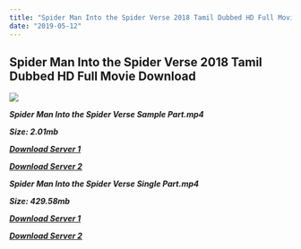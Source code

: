 ```yaml
---
title: "Spider Man Into the Spider Verse 2018 Tamil Dubbed HD Full Movie Download Spider Man Into the Spider Verse Tamil Dubbed HD Movie Download"
date: "2019-05-12"
---
```


## Spider Man Into the Spider Verse 2018 Tamil Dubbed HD Full Movie Download

![](https://images.moviebuff.com/6844b83c-b60d-4b57-a082-4924512ebbc1?w=1000)

**_Spider Man Into the Spider Verse Sample Part.mp4_**

**_Size: 2.01mb_**

**_[Download Server 1](http://b8.wetransfer.vip/files/Tamil{3e481fa13b96e298813a968d76478a0dd6887383e8276579d75a86ec60557583}20Dubbed{3e481fa13b96e298813a968d76478a0dd6887383e8276579d75a86ec60557583}20Movies/Tamil{3e481fa13b96e298813a968d76478a0dd6887383e8276579d75a86ec60557583}202018{3e481fa13b96e298813a968d76478a0dd6887383e8276579d75a86ec60557583}20Dubbed{3e481fa13b96e298813a968d76478a0dd6887383e8276579d75a86ec60557583}20Movies/Spider{3e481fa13b96e298813a968d76478a0dd6887383e8276579d75a86ec60557583}20Man{3e481fa13b96e298813a968d76478a0dd6887383e8276579d75a86ec60557583}20Into{3e481fa13b96e298813a968d76478a0dd6887383e8276579d75a86ec60557583}20the{3e481fa13b96e298813a968d76478a0dd6887383e8276579d75a86ec60557583}20Spider{3e481fa13b96e298813a968d76478a0dd6887383e8276579d75a86ec60557583}20Verse{3e481fa13b96e298813a968d76478a0dd6887383e8276579d75a86ec60557583}20(2018)/Spider{3e481fa13b96e298813a968d76478a0dd6887383e8276579d75a86ec60557583}20Man{3e481fa13b96e298813a968d76478a0dd6887383e8276579d75a86ec60557583}20Into{3e481fa13b96e298813a968d76478a0dd6887383e8276579d75a86ec60557583}20the{3e481fa13b96e298813a968d76478a0dd6887383e8276579d75a86ec60557583}20Spider{3e481fa13b96e298813a968d76478a0dd6887383e8276579d75a86ec60557583}20Verse{3e481fa13b96e298813a968d76478a0dd6887383e8276579d75a86ec60557583}20(2018){3e481fa13b96e298813a968d76478a0dd6887383e8276579d75a86ec60557583}20BDRip/Spider-Man{3e481fa13b96e298813a968d76478a0dd6887383e8276579d75a86ec60557583}20Into{3e481fa13b96e298813a968d76478a0dd6887383e8276579d75a86ec60557583}20the{3e481fa13b96e298813a968d76478a0dd6887383e8276579d75a86ec60557583}20Spider-Verse{3e481fa13b96e298813a968d76478a0dd6887383e8276579d75a86ec60557583}20(2018){3e481fa13b96e298813a968d76478a0dd6887383e8276579d75a86ec60557583}20Sample{3e481fa13b96e298813a968d76478a0dd6887383e8276579d75a86ec60557583}20(640x360).mp4)_**

**_[Download Server 2](http://b8.wetransfer.vip/files/Tamil{3e481fa13b96e298813a968d76478a0dd6887383e8276579d75a86ec60557583}20Dubbed{3e481fa13b96e298813a968d76478a0dd6887383e8276579d75a86ec60557583}20Movies/Tamil{3e481fa13b96e298813a968d76478a0dd6887383e8276579d75a86ec60557583}202018{3e481fa13b96e298813a968d76478a0dd6887383e8276579d75a86ec60557583}20Dubbed{3e481fa13b96e298813a968d76478a0dd6887383e8276579d75a86ec60557583}20Movies/Spider{3e481fa13b96e298813a968d76478a0dd6887383e8276579d75a86ec60557583}20Man{3e481fa13b96e298813a968d76478a0dd6887383e8276579d75a86ec60557583}20Into{3e481fa13b96e298813a968d76478a0dd6887383e8276579d75a86ec60557583}20the{3e481fa13b96e298813a968d76478a0dd6887383e8276579d75a86ec60557583}20Spider{3e481fa13b96e298813a968d76478a0dd6887383e8276579d75a86ec60557583}20Verse{3e481fa13b96e298813a968d76478a0dd6887383e8276579d75a86ec60557583}20(2018)/Spider{3e481fa13b96e298813a968d76478a0dd6887383e8276579d75a86ec60557583}20Man{3e481fa13b96e298813a968d76478a0dd6887383e8276579d75a86ec60557583}20Into{3e481fa13b96e298813a968d76478a0dd6887383e8276579d75a86ec60557583}20the{3e481fa13b96e298813a968d76478a0dd6887383e8276579d75a86ec60557583}20Spider{3e481fa13b96e298813a968d76478a0dd6887383e8276579d75a86ec60557583}20Verse{3e481fa13b96e298813a968d76478a0dd6887383e8276579d75a86ec60557583}20(2018){3e481fa13b96e298813a968d76478a0dd6887383e8276579d75a86ec60557583}20BDRip/Spider-Man{3e481fa13b96e298813a968d76478a0dd6887383e8276579d75a86ec60557583}20Into{3e481fa13b96e298813a968d76478a0dd6887383e8276579d75a86ec60557583}20the{3e481fa13b96e298813a968d76478a0dd6887383e8276579d75a86ec60557583}20Spider-Verse{3e481fa13b96e298813a968d76478a0dd6887383e8276579d75a86ec60557583}20(2018){3e481fa13b96e298813a968d76478a0dd6887383e8276579d75a86ec60557583}20Sample{3e481fa13b96e298813a968d76478a0dd6887383e8276579d75a86ec60557583}20(640x360).mp4)_**

**_Spider Man Into the Spider Verse Single Part.mp4_**

**_Size: 429.58mb_**

**_[Download Server 1](http://d.wetransfer.vip/files/Spider-Man{3e481fa13b96e298813a968d76478a0dd6887383e8276579d75a86ec60557583}20Into{3e481fa13b96e298813a968d76478a0dd6887383e8276579d75a86ec60557583}20the{3e481fa13b96e298813a968d76478a0dd6887383e8276579d75a86ec60557583}20Spider-Verse{3e481fa13b96e298813a968d76478a0dd6887383e8276579d75a86ec60557583}20(2018){3e481fa13b96e298813a968d76478a0dd6887383e8276579d75a86ec60557583}20Single{3e481fa13b96e298813a968d76478a0dd6887383e8276579d75a86ec60557583}20Part{3e481fa13b96e298813a968d76478a0dd6887383e8276579d75a86ec60557583}20(640x360).mp4)_**

**_[Download Server 2](http://d.wetransfer.vip/files/Spider-Man{3e481fa13b96e298813a968d76478a0dd6887383e8276579d75a86ec60557583}20Into{3e481fa13b96e298813a968d76478a0dd6887383e8276579d75a86ec60557583}20the{3e481fa13b96e298813a968d76478a0dd6887383e8276579d75a86ec60557583}20Spider-Verse{3e481fa13b96e298813a968d76478a0dd6887383e8276579d75a86ec60557583}20(2018){3e481fa13b96e298813a968d76478a0dd6887383e8276579d75a86ec60557583}20Single{3e481fa13b96e298813a968d76478a0dd6887383e8276579d75a86ec60557583}20Part{3e481fa13b96e298813a968d76478a0dd6887383e8276579d75a86ec60557583}20(640x360).mp4)_**
